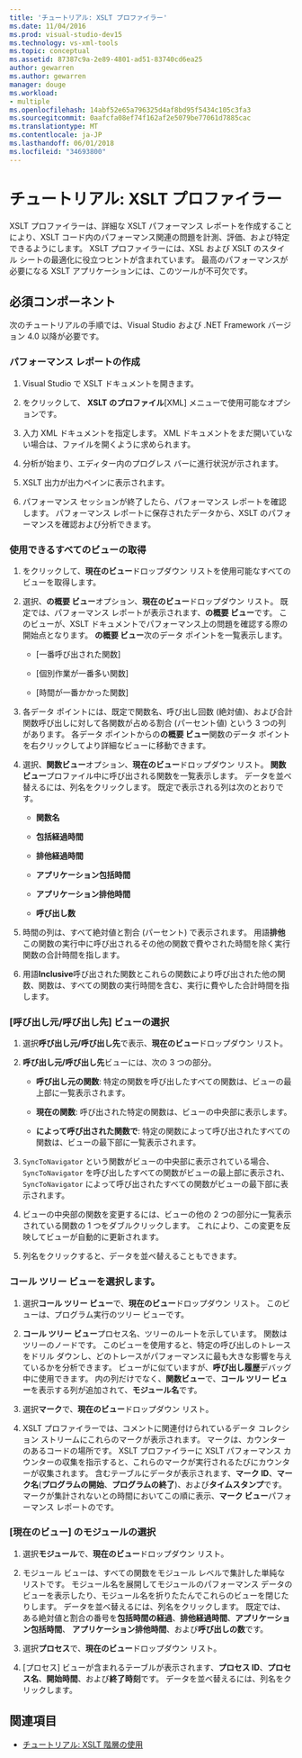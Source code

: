 ```yaml
---
title: 'チュートリアル: XSLT プロファイラー'
ms.date: 11/04/2016
ms.prod: visual-studio-dev15
ms.technology: vs-xml-tools
ms.topic: conceptual
ms.assetid: 87387c9a-2e89-4801-ad51-83740cd6ea25
author: gewarren
ms.author: gewarren
manager: douge
ms.workload:
- multiple
ms.openlocfilehash: 14abf52e65a796325d4af8bd95f5434c105c3fa3
ms.sourcegitcommit: 0aafcfa08ef74f162af2e5079be77061d7885cac
ms.translationtype: MT
ms.contentlocale: ja-JP
ms.lasthandoff: 06/01/2018
ms.locfileid: "34693800"
---
```

# <a name="walkthrough-xslt-profiler"></a>チュートリアル: XSLT プロファイラー

XSLT プロファイラーは、詳細な XSLT パフォーマンス レポートを作成することにより、XSLT コード内のパフォーマンス関連の問題を計測、評価、および特定できるようにします。 XSLT プロファイラーには、XSL および XSLT のスタイル シートの最適化に役立つヒントが含まれています。 最高のパフォーマンスが必要になる XSLT アプリケーションには、このツールが不可欠です。

## <a name="prerequisites"></a>必須コンポーネント

次のチュートリアルの手順では、Visual Studio および .NET Framework バージョン 4.0 以降が必要です。

### <a name="create-the-performance-report"></a>パフォーマンス レポートの作成

1.  Visual Studio で XSLT ドキュメントを開きます。

2.  をクリックして、 **XSLT のプロファイル**[XML] メニューで使用可能なオプションです。

3.  入力 XML ドキュメントを指定します。 XML ドキュメントをまだ開いていない場合は、ファイルを開くように求められます。

4.  分析が始まり、エディター内のプログレス バーに進行状況が示されます。

5.  XSLT 出力が出力ペインに表示されます。

6.  パフォーマンス セッションが終了したら、パフォーマンス レポートを確認します。 パフォーマンス レポートに保存されたデータから、XSLT のパフォーマンスを確認および分析できます。

### <a name="get-all-the-available-views"></a>使用できるすべてのビューの取得

1.  をクリックして、**現在のビュー**ドロップダウン リストを使用可能なすべてのビューを取得します。

2.  選択、**の概要 ビュー**オプション、**現在のビュー**ドロップダウン リスト。 既定では、パフォーマンス レポートが表示されます、**の概要 ビュー**です。 このビューが、XSLT ドキュメントでパフォーマンス上の問題を確認する際の開始点となります。 **の概要 ビュー**次のデータ ポイントを一覧表示します。

    -   [一番呼び出された関数]

    -   [個別作業が一番多い関数]

    -   [時間が一番かかった関数]

3.  各データ ポイントには、既定で関数名、呼び出し回数 (絶対値)、および合計関数呼び出しに対して各関数が占める割合 (パーセント値) という 3 つの列があります。 各データ ポイントからの**の概要 ビュー**関数のデータ ポイントを右クリックしてより詳細なビューに移動できます。

4.  選択、**関数ビュー**オプション、**現在のビュー**ドロップダウン リスト。 **関数ビュー**プロファイル中に呼び出される関数を一覧表示します。 データを並べ替えるには、列名をクリックします。 既定で表示される列は次のとおりです。

    -   **関数名**

    -   **包括経過時間**

    -   **排他経過時間**

    -   **アプリケーション包括時間**

    -   **アプリケーション排他時間**

    -   **呼び出し数**

5.  時間の列は、すべて絶対値と割合 (パーセント) で表示されます。 用語**排他**この関数の実行中に呼び出されるその他の関数で費やされた時間を除く実行関数の合計時間を指します。

6.  用語**Inclusive**呼び出された関数とこれらの関数により呼び出された他の関数、関数は、すべての関数の実行時間を含む、実行に費やした合計時間を指します。

### <a name="select-callercallee-view"></a>[呼び出し元/呼び出し先] ビューの選択

1.  選択**呼び出し元/呼び出し先**で表示、**現在のビュー**ドロップダウン リスト。

2.  **呼び出し元/呼び出し先**ビューには、次の 3 つの部分。

    -   **呼び出し元の関数**: 特定の関数を呼び出したすべての関数は、ビューの最上部に一覧表示されます。

    -   **現在の関数**: 呼び出された特定の関数は、ビューの中央部に表示します。

    -   **によって呼び出された関数で**: 特定の関数によって呼び出されたすべての関数は、ビューの最下部に一覧表示されます。

3.  `SyncToNavigator` という関数がビューの中央部に表示されている場合、`SyncToNavigator` を呼び出したすべての関数がビューの最上部に表示され、`SyncToNavigator` によって呼び出されたすべての関数がビューの最下部に表示されます。

4.  ビューの中央部の関数を変更するには、ビューの他の 2 つの部分に一覧表示されている関数の 1 つをダブルクリックします。 これにより、この変更を反映してビューが自動的に更新されます。

5.  列名をクリックすると、データを並べ替えることもできます。

### <a name="select-call-tree-view"></a>コール ツリー ビューを選択します。

1.  選択**コール ツリー ビュー**で、**現在のビュー**ドロップダウン リスト。 このビューは、プログラム実行のツリー ビューです。

2.  **コール ツリー ビュー**プロセス名、ツリーのルートを示しています。 関数はツリーのノードです。 このビューを使用すると、特定の呼び出しのトレースをドリル ダウンし、どのトレースがパフォーマンスに最も大きな影響を与えているかを分析できます。 ビューがに似ていますが、**呼び出し履歴**デバッグ中に使用できます。 内の列だけでなく、**関数ビュー**で、**コール ツリー ビュー**を表示する列が追加されて、**モジュール名**です。

3.  選択**マーク**で、**現在のビュー**ドロップダウン リスト。

4.  XSLT プロファイラーでは、コメントに関連付けられているデータ コレクション ストリームにこれらのマークが表示されます。 マークは、カウンターのあるコードの場所です。 XSLT プロファイラーに XSLT パフォーマンス カウンターの収集を指示すると、これらのマークが実行されるたびにカウンターが収集されます。 含むテーブルにデータが表示されます、**マーク ID**、**マーク名**(**プログラムの開始**、**プログラムの終了**)、および**タイムスタンプ**です。 マークが集計されないとの時間においてこの順に表示、**マーク ビュー**パフォーマンス レポートのです。

### <a name="select-modules-in-the-current-view"></a>[現在のビュー] のモジュールの選択

1.  選択**モジュール**で、**現在のビュー**ドロップダウン リスト。

2.  モジュール ビューは、すべての関数をモジュール レベルで集計した単純なリストです。 モジュール名を展開してモジュールのパフォーマンス データのビューを表示したり、モジュール名を折りたたんでこれらのビューを閉じたりします。 データを並べ替えるには、列名をクリックします。 既定では、ある絶対値と割合の番号を**包括時間の経過**、**排他経過時間**、**アプリケーション包括時間**、 **アプリケーション排他時間**、および**呼び出しの数**です。

3.  選択**プロセス**で、**現在のビュー**ドロップダウン リスト。

4.  [プロセス] ビューが含まれるテーブルが表示されます、**プロセス ID**、**プロセス名**、**開始時間**、および**終了時刻**です。 データを並べ替えるには、列名をクリックします。

## <a name="see-also"></a>関連項目

- [チュートリアル: XSLT 階層の使用](../xml-tools/walkthrough-using-xslt-hierarchy.md)